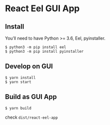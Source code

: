 # React Eel GUI App

## Install

You’ll need to have Python >= 3.6, Eel, pyinstaller.

```
$ python3 -m pip install eel
$ python3 -m pip install pyinstaller
```

## Develop on GUI

```
$ yarn install
$ yarn start
```

## Build as GUI App

```
$ yarn build
```

check `dist/react-eel-app`
